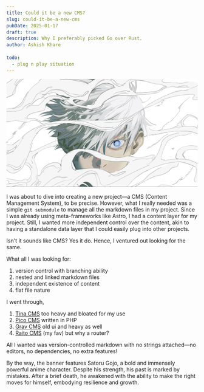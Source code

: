 ```yaml
---
title: Could it be a new CMS?
slug: could-it-be-a-new-cms
pubDate: 2025-01-17
draft: true
description: Why I preferably picked Go over Rust.
author: Ashish Khare

todo:
  - plug n play situation
---
```


![banner](./assets/could-it-be-a-new-cms/banner.webp)

I was about to dive into creating a new project—a CMS (Content Management System), to be precise. However, what I really needed was a simple `git submodule` to manage all the markdown files in my project. Since I was already using meta-frameworks like Astro, I had a content layer for my project. Still, I wanted more independent control over the content, akin to having a standalone data layer that I could easily plug into other projects.

Isn't it sounds like CMS? Yes it do. Hence, I ventured out looking for the same.

What all I was looking for:

1. version control with branching ability
2. nested and linked markdown files
3. independent existence of content
4. flat file nature

I went through,

1. [Tina CMS](https://tina.io/) too heavy and bloated for my use
2. [Pico CMS](https://picocms.org/) written in PHP
3. [Grav CMS](https://getgrav.org/) old ui and heavy as well
4. [Raito CMS](https://raito.arnaud.at/) (my fav) but why a router?

All I wanted was version-controlled markdown with no strings attached—no editors, no dependencies, no extra features!

By the way, the banner features Satoru Gojo, a bold and immensely powerful anime character. Despite his strength, his past is marked by mistakes. After a brief death, he awakened with the ability to make the right moves for himself, embodying resilience and growth.
